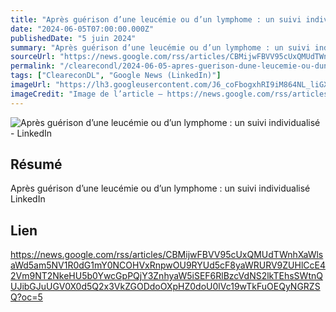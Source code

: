 ```yaml
---
title: "Après guérison d’une leucémie ou d’un lymphome : un suivi individualisé - LinkedIn"
date: "2024-06-05T07:00:00.000Z"
publishedDate: "5 juin 2024"
summary: "Après guérison d’une leucémie ou d’un lymphome : un suivi individualisé &nbsp;&nbsp; LinkedIn"
sourceUrl: "https://news.google.com/rss/articles/CBMijwFBVV95cUxQMUdTWnhXaWlsaWd5am5NV1R0dG1mY0NCOHVxRnpwOU9RYUd5cF8yaWRURV9ZUHlCcE42Vm9NT2NkeHU5b0YwcGpPQjY3ZnhyaW5iSEF6RlBzcVdNS2lkTEhsSWtnQUJibGJuUGV0X0d5Q2x3VkZGODdoOXpHZ0doU0lVc19wTkFuOEQyNGRZSQ?oc=5"
permalink: "/clearecondl/2024-06-05-apres-guerison-dune-leucemie-ou-dun-lymphome-un-suivi-individualise-linkedin"
tags: ["CleareconDL", "Google News (LinkedIn)"]
imageUrl: "https://lh3.googleusercontent.com/J6_coFbogxhRI9iM864NL_liGXvsQp2AupsKei7z0cNNfDvGUmWUy20nuUhkREQyrpY4bEeIBuc=s0-w300"
imageCredit: "Image de l’article — https://news.google.com/rss/articles/CBMijwFBVV95cUxQMUdTWnhXaWlsaWd5am5NV1R0dG1mY0NCOHVxRnpwOU9RYUd5cF8yaWRURV9ZUHlCcE42Vm9NT2NkeHU5b0YwcGpPQjY3ZnhyaW5iSEF6RlBzcVdNS2lkTEhsSWtnQUJibGJuUGV0X0d5Q2x3VkZGODdoOXpHZ0doU0lVc19wTkFuOEQyNGRZSQ?oc=5"
---
```


![Après guérison d’une leucémie ou d’un lymphome : un suivi individualisé - LinkedIn](https://lh3.googleusercontent.com/J6_coFbogxhRI9iM864NL_liGXvsQp2AupsKei7z0cNNfDvGUmWUy20nuUhkREQyrpY4bEeIBuc=s0-w300)

## Résumé

Après guérison d’une leucémie ou d’un lymphome : un suivi individualisé &nbsp;&nbsp; LinkedIn

## Lien

https://news.google.com/rss/articles/CBMijwFBVV95cUxQMUdTWnhXaWlsaWd5am5NV1R0dG1mY0NCOHVxRnpwOU9RYUd5cF8yaWRURV9ZUHlCcE42Vm9NT2NkeHU5b0YwcGpPQjY3ZnhyaW5iSEF6RlBzcVdNS2lkTEhsSWtnQUJibGJuUGV0X0d5Q2x3VkZGODdoOXpHZ0doU0lVc19wTkFuOEQyNGRZSQ?oc=5
